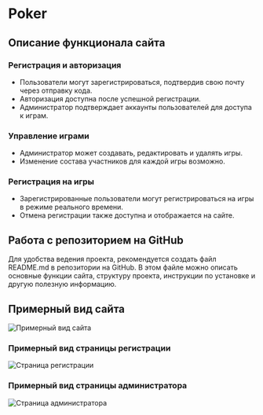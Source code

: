 # Poker

## Описание функционала сайта

### Регистрация и авторизация
- Пользователи могут зарегистрироваться, подтвердив свою почту через отправку кода.
- Авторизация доступна после успешной регистрации.
- Администратор подтверждает аккаунты пользователей для доступа к играм.

### Управление играми
- Администратор может создавать, редактировать и удалять игры.
- Изменение состава участников для каждой игры возможно.

### Регистрация на игры
- Зарегистрированные пользователи могут регистрироваться на игры в режиме реального времени.
- Отмена регистрации также доступна и отображается на сайте.

## Работа с репозиторием на GitHub

Для удобства ведения проекта, рекомендуется создать файл README.md в репозитории на GitHub. В этом файле можно описать основные функции сайта, структуру проекта, инструкции по установке и другую полезную информацию.

## Примерный вид сайта

![Примерный вид сайта](ссылка_на_изображение)

### Примерный вид страницы регистрации

![Страница регистрации](ссылка_на_изображение)

### Примерный вид страницы администратора

![Страница администратора](ссылка_на_изображение)

